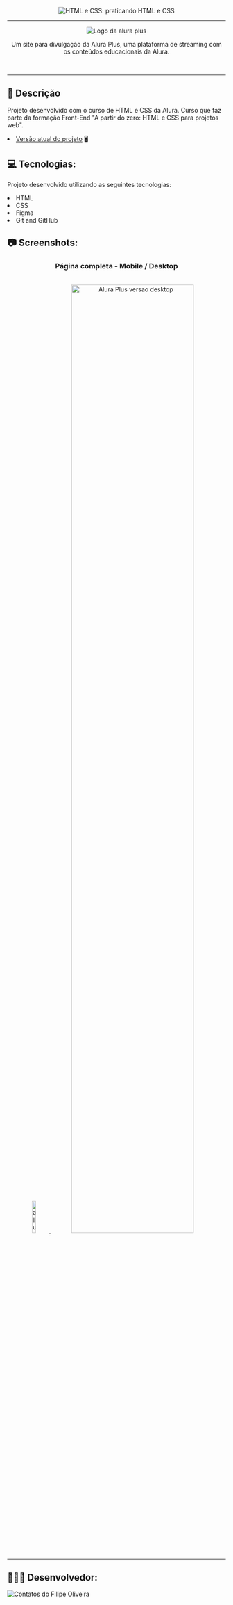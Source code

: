 <p align="center"> <img src="https://imgur.com/BASzVop.png" alt="HTML e CSS: praticando HTML e CSS"> </p>
<hr>

<p align="center"> <img src="https://github.com/MonicaHillman/aluraplus/blob/aula04/img/Logo.png?raw=true" alt="Logo da alura plus"> </p>
<p align="center">Um site para divulgação da Alura Plus, uma plataforma de streaming com os conteúdos educacionais da Alura.</p>
<br>
<hr>

## 📝 Descrição

Projeto desenvolvido com o curso de HTML e CSS da Alura. Curso que faz parte da formação Front-End "A partir do zero: HTML e CSS para projetos web".
<br><li><a href="https://filipe-oliveiradev.github.io/aluraplus/"> Versão atual do projeto</a> 🖥

## 💻 Tecnologias:

Projeto desenvolvido utilizando as seguintes tecnologias:

<li> HTML
<li> CSS
<li> Figma
<li> Git and GitHub

## 📷 Screenshots:

<div align="center">
<h3>Página completa - Mobile / Desktop</h3><br>
    <a target="_blank" href="https://filipe-oliveiradev.github.io/aluraplus/">
    <img width="13.8%" src="https://github.com/filipe-oliveiradev/aluraplus/assets/157177590/9ae9044e-66ef-4402-bc77-bbbbb99f47c9" alt="alura plus versao mobile">
    </a>
    <a target="_blank" href="https://filipe-oliveiradev.github.io/aluraplus/">
    <img width="74.8%" src="https://github.com/filipe-oliveiradev/aluraplus/assets/157177590/ecca05b1-088a-4098-b7d4-c7430a7522e1" alt="Alura Plus versao desktop">
    </a>

</div>


---

## 👨🏻‍💻 Desenvolvedor:
<p> <img src="https://github.com/filipe-oliveiradev/aluraplus/assets/157177590/2f71879e-d9b9-4cb2-b89d-81586805a738" alt="Contatos do Filipe Oliveira"></p>
